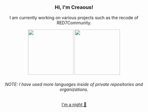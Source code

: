 <div align="center">
  <h3>Hi, I'm Creaous!</h3>
  <p>I am currently working on various projects such as the recode of RED7Community.</p>
  <div>
    <img style="height:150px" src="https://github-readme-stats.vercel.app/api?username=Creaous&show_icons=true&theme=dracula"/>
    <img style="height:150px" src="https://github-readme-stats.vercel.app/api/top-langs/?username=Creaous&layout=compact&theme=dracula"/>
    <h6>NOTE: I have used more languages inside of private repositories and organizations.</h6>
    <a href="https://gist.github.com/Creaous/f24d3428505bc7077d6a468cf7ceb3af">I'm a night 🦉</a>
  </div>
</div>
